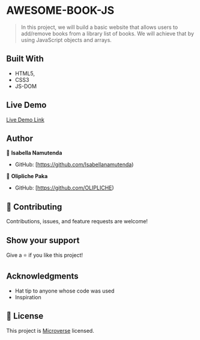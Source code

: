 # AWESOME-BOOK-JS


> In this project, we will build a basic website that allows users to add/remove books from a library list of books. We will achieve that by using JavaScript objects and arrays. 

## Built With

- HTML5, 
- CSS3 
- JS-DOM

## Live Demo

[Live Demo Link]()



## Author

👤 **Isabella Namutenda**

- GitHub: [https://github.com/Isabellanamutenda)


👤 **Olipliche Paka**

- GitHub: [https://github.com/OLIPLICHE)

## 🤝 Contributing

Contributions, issues, and feature requests are welcome!

## Show your support

Give a ⭐️ if you like this project!

## Acknowledgments

- Hat tip to anyone whose code was used
- Inspiration

## 📝 License

This project is [Microverse](https://www.microverse.org/) licensed.
